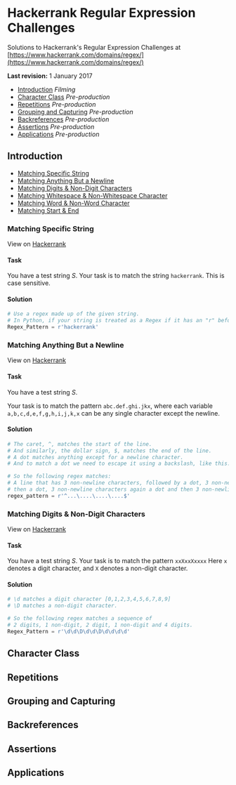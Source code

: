 # Hackerrank Regular Expression Challenges

Solutions to Hackerrank's Regular Expression Challenges at [https://www.hackerrank.com/domains/regex/](https://www.hackerrank.com/domains/regex/)

**Last revision:** 1 January 2017

* [Introduction](#sub1) *Filming*
* [Character Class](#sub2) *Pre-production*
* [Repetitions](#sub3) *Pre-production*
* [Grouping and Capturing](#sub4) *Pre-production*
* [Backreferences](#sub5) *Pre-production*
* [Assertions](#sub6) *Pre-production*
* [Applications](#sub7) *Pre-production*

## Introduction

* [Matching Specific String](#s1q1)
* [Matching Anything But a Newline](#s1q2)
* [Matching Digits & Non-Digit Characters](#s1q3)
* [Matching Whitespace & Non-Whitespace Character](#s1q4)
* [Matching Word & Non-Word Character](#s1q5)
* [Matching Start & End](#s1q6)

### Matching Specific String

View on [Hackerrank](https://www.hackerrank.com/challenges/matching-specific-string)

#### Task
You have a test string *S*. Your task is to match the string `hackerrank`. This is case sensitive.

#### Solution
~~~python
# Use a regex made up of the given string.
# In Python, if your string is treated as a Regex if it has an "r" before the first quote.
Regex_Pattern = r'hackerrank'	
~~~

### Matching Anything But a Newline

View on [Hackerrank](https://www.hackerrank.com/challenges/matching-anything-but-new-line)

#### Task
You have a test string *S*.
 
Your task is to match the pattern `abc.def.ghi.jkx`, where each variable `a,b,c,d,e,f,g,h,i,j,k,x` can be any single character except the newline.

#### Solution
~~~python
# The caret, ^, matches the start of the line.
# And similarly, the dollar sign, $, matches the end of the line.
# A dot matches anything except for a newline character.
# And to match a dot we need to escape it using a backslash, like this: \.

# So the following regex matches:
# A line that has 3 non-newline characters, followed by a dot, 3 non-newline characters again,
# then a dot, 3 non-newline characters again a dot and then 3 non-newline characters and nothing else.
regex_pattern = r'^...\....\....\....$'
~~~

### Matching Digits & Non-Digit Characters

View on [Hackerrank](https://www.hackerrank.com/challenges/matching-digits-non-digit-character)

#### Task
You have a test string *S*. Your task is to match the pattern `xxXxxXxxxx`
Here `x` denotes a digit character, and `X` denotes a non-digit character.

#### Solution
~~~python
# \d matches a digit character [0,1,2,3,4,5,6,7,8,9]
# \D matches a non-digit character.

# So the following regex matches a sequence of
# 2 digits, 1 non-digit, 2 digit, 1 non-digit and 4 digits.
Regex_Pattern = r'\d\d\D\d\d\D\d\d\d\d'
~~~

## Character Class

## Repetitions

## Grouping and Capturing

## Backreferences

## Assertions

## Applications


